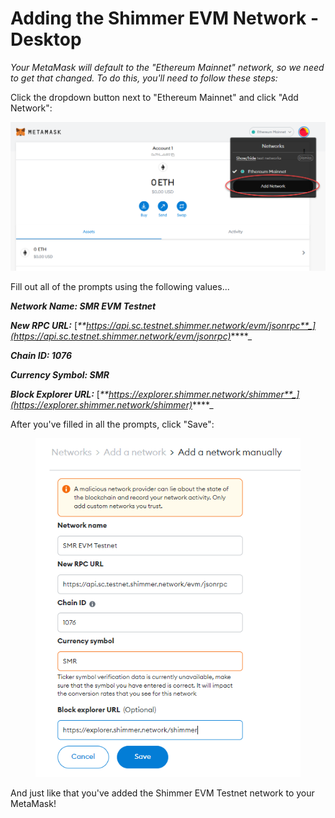 # Adding the Shimmer EVM Network - Desktop

_Your MetaMask will default to the "Ethereum Mainnet" network, so we need to get that changed. To do this, you'll need to follow these steps:_



Click the dropdown button next to "Ethereum Mainnet" and click "Add Network":

![](<../../../.gitbook/assets/image (16) (1) (1) (1).png>)

Fill out all of the prompts using the following values...

_**Network Name: SMR EVM Testnet**_

_**New RPC URL:**_ [_**https://api.sc.testnet.shimmer.network/evm/jsonrpc**_](https://api.sc.testnet.shimmer.network/evm/jsonrpc)_****_

_**Chain ID: 1076**_

_**Currency Symbol: SMR**_

_**Block Explorer URL:**_ [_**https://explorer.shimmer.network/shimmer**_](https://explorer.shimmer.network/shimmer)_****_

After you've filled in all the prompts, click "Save":

<figure><img src="../../../.gitbook/assets/image.png" alt=""><figcaption></figcaption></figure>

And just like that you've added the Shimmer EVM Testnet network to your MetaMask!

